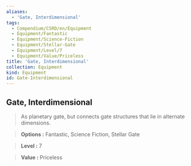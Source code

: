 ```yaml
---
aliases:
  - 'Gate, Interdimensional'
tags:
  - Compendium/CSRD/en/Equipment
  - Equipment/Fantastic
  - Equipment/Science-Fiction
  - Equipment/Stellar-Gate
  - Equipment/Level/7
  - Equipment/Value/Priceless
title: 'Gate, Interdimensional'
collection: Equipment
kind: Equipment
id: Gate-Interdimensional
---
```

## Gate, Interdimensional    
    
>As planetary gate, but connects gate structures that lie in alternate dimensions.    
> **Options :** Fantastic, Science Fiction, Stellar Gate    
> **Level :** 7    
> **Value :** Priceless

